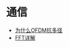 # 通信

- [为什么OFDM抗多径](https://github.com/constant007/blog/blob/master/%E4%B8%BA%E4%BB%80%E4%B9%88OFDM%E6%8A%97%E5%A4%9A%E5%BE%84.md)
- [FFT详解](https://github.com/constant007/blog/blob/master/FFT%E8%AF%A6%E8%A7%A3.md)
